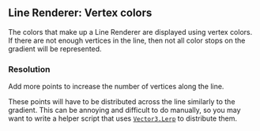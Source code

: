 ## Line Renderer: Vertex colors

The colors that make up a Line Renderer are displayed using vertex colors.  
If there are not enough vertices in the line, then not all color stops on the gradient will be represented.

### Resolution
Add more points to increase the number of vertices along the line.  

These points will have to be distributed across the line similarly to the gradient. This can be annoying and difficult to do manually,
so you may want to write a helper script that uses [`Vector3.Lerp`](https://docs.unity3d.com/ScriptReference/Vector3.Lerp.html) to distribute them.